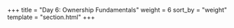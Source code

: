 +++
title = "Day 6: Ownership Fundamentals"
weight = 6
sort_by = "weight"
template = "section.html"
+++